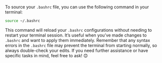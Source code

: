 To source your `.bashrc` file, you can use the following command in your terminal:

```bash
source ~/.bashrc
```

This command will reload your `.bashrc` configurations without needing to restart your terminal session. It’s useful when you’ve made changes to `.bashrc` and want to apply them immediately. Remember that any syntax errors in the `.bashrc` file may prevent the terminal from starting normally, so always double-check your edits. If you need further assistance or have specific tasks in mind, feel free to ask! 😊